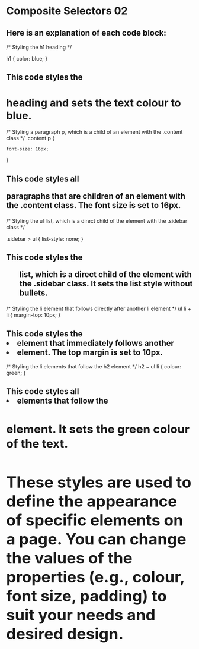 # Composite Selectors 02

## Here is an explanation of each code block:

/* Styling the h1 heading */

h1 {
    color: blue;
}

## This code styles the <h1> heading and sets the text colour to blue.


/* Styling a paragraph p, which is a child of an element with the .content class */
.content p {

    font-size: 16px;
}

## This code styles all <p> paragraphs that are children of an element with the .content class. The font size is set to 16px.

/* Styling the ul list, which is a direct child of the element with the .sidebar class */

.sidebar > ul {
    list-style: none;
}

## This code styles the <ul> list, which is a direct child of the element with the .sidebar class. It sets the list style without bullets.

/* Styling the li element that follows directly after another li element */
ul li + li {
    margin-top: 10px;
}

## This code styles the <li> element that immediately follows another <li> element. The top margin is set to 10px.

/* Styling the li elements that follow the h2 element */
h2 ~ ul li {
    colour: green;
}

## This code styles all <li> elements that follow the <h2> element. It sets the green colour of the text.

# These styles are used to define the appearance of specific elements on a page. You can change the values of the properties (e.g., colour, font size, padding) to suit your needs and desired design.
